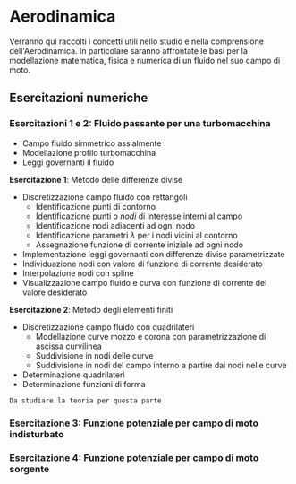 # Aerodinamica
Verranno qui raccolti i concetti utili nello studio e nella comprensione dell'Aerodinamica.
In particolare saranno affrontate le basi per la modellazione matematica, fisica e numerica di un fluido nel suo campo di moto.

## Esercitazioni numeriche
### Esercitazioni 1 e 2: Fluido passante per una turbomacchina
* Campo fluido simmetrico assialmente
* Modellazione profilo turbomacchina
* Leggi governanti il fluido

**Esercitazione 1**: Metodo delle differenze divise
* Discretizzazione campo fluido con rettangoli
    * Identificazione punti di contorno
    * Identificazione punti o *nodi* di interesse interni al campo
    * Identificazione nodi adiacenti ad ogni nodo
    * Identificazione parametri $\lambda$ per i nodi vicini al contorno
    * Assegnazione funzione di corrente iniziale ad ogni nodo
* Implementazione leggi governanti con differenze divise parametrizzate
* Individuazione nodi con valore di funzione di corrente desiderato
* Interpolazione nodi con spline
* Visualizzazione campo fluido e curva con funzione di corrente del valore desiderato

**Esercitazione 2**: Metodo degli elementi finiti
* Discretizzazione campo fluido con quadrilateri
    * Modellazione curve mozzo e corona con parametrizzazione di ascissa curvilinea
    * Suddivisione in nodi delle curve
    * Suddivisione in nodi del campo interno a partire dai nodi nelle curve
* Determinazione quadrilateri
* Determinazione funzioni di forma

`Da studiare la teoria per questa parte`

### Esercitazione 3: Funzione potenziale per campo di moto indisturbato

### Esercitazione 4: Funzione potenziale per campo di moto sorgente
